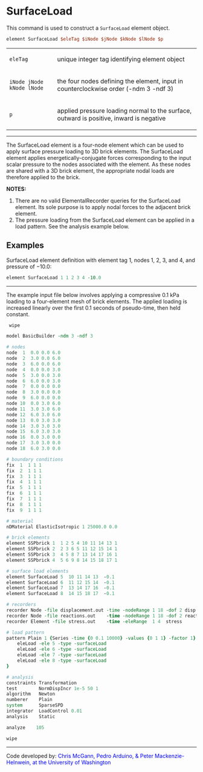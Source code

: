 # SurfaceLoad

This command is used to construct a `SurfaceLoad` element object.

```tcl
element SurfaceLoad $eleTag $iNode $jNode $kNode $lNode $p
```

<table>
<tbody>
<tr class="odd">
<td><code class="parameter-table-variable">eleTag</code></td>
<td><p>unique integer tag identifying element object</p></td>
</tr>
<tr class="even">
<td><p><code class="parameter-table-variable">iNode jNode kNode lNode</code></p></td>
<td><p>the four nodes defining the element, input in counterclockwise
order (-ndm 3 -ndf 3)</p></td>
</tr>
<tr class="odd">
<td><code class="parameter-table-variable">p</code></td>
<td><p>applied pressure loading normal to the surface, outward is
positive, inward is negative</p></td>
</tr>
</tbody>
</table>
<hr />
<p>The SurfaceLoad element is a four-node element which can be used to
apply surface pressure loading to 3D brick elements. The SurfaceLoad
element applies energetically-conjugate forces corresponding to the
input scalar pressure to the nodes associated with the element. As these
nodes are shared with a 3D brick element, the appropriate nodal loads
are therefore applied to the brick.</p>
<p><strong>NOTES:</strong></p>
<ol>
<li>There are no valid ElementalRecorder queries for the SurfaceLoad
element. Its sole purpose is to apply nodal forces to the adjacent brick
element.</li>
<li>The pressure loading from the SurfaceLoad element can be applied in
a load pattern. See the analysis example below.</li>
</ol>

## Examples

SurfaceLoad element definition with element tag $1$, nodes $1$, $2$, $3$, and
$4$, and pressure of $-10.0$:

```tcl
element SurfaceLoad 1 1 2 3 4 -10.0
```

<hr />


The example input file below involves applying a compressive $0.1$ kPa
loading to a four-element mesh of brick elements. The applied loading is
increased linearly over the first $0.1$ seconds of pseudo-time, then held
constant.

```tcl
 wipe

model BasicBuilder -ndm 3 -ndf 3

# nodes
node  1  0.0 0.0 6.0
node  2  3.0 0.0 6.0
node  3  6.0 0.0 6.0
node  4  0.0 0.0 3.0
node  5  3.0 0.0 3.0
node  6  6.0 0.0 3.0
node  7  0.0 0.0 0.0
node  8  3.0 0.0 0.0
node  9  6.0 0.0 0.0
node 10  0.0 3.0 6.0
node 11  3.0 3.0 6.0
node 12  6.0 3.0 6.0
node 13  0.0 3.0 3.0
node 14  3.0 3.0 3.0
node 15  6.0 3.0 3.0
node 16  0.0 3.0 0.0
node 17  3.0 3.0 0.0
node 18  6.0 3.0 0.0

# boundary conditions
fix  1  1 1 1
fix  2  1 1 1
fix  3  1 1 1
fix  4  1 1 1
fix  5  1 1 1
fix  6  1 1 1
fix  7  1 1 1
fix  8  1 1 1
fix  9  1 1 1

# material
nDMaterial ElasticIsotropic 1 25000.0 0.0

# brick elements
element SSPbrick 1  1 2 5 4 10 11 14 13 1
element SSPbrick 2  2 3 6 5 11 12 15 14 1
element SSPbrick 3  4 5 8 7 13 14 17 16 1
element SSPbrick 4  5 6 9 8 14 15 18 17 1

# surface load elements
element SurfaceLoad 5  10 11 14 13  -0.1
element SurfaceLoad 6  11 12 15 14  -0.1
element SurfaceLoad 7  13 14 17 16  -0.1
element SurfaceLoad 8  14 15 18 17  -0.1

# recorders
recorder Node -file displacement.out -time -nodeRange 1 18 -dof 2 disp
recorder Node -file reactions.out    -time -nodeRange 1 18 -dof 2 reaction
recorder Element -file stress.out    -time -eleRange  1 4  stress

# load pattern
pattern Plain 1 {Series -time {0 0.1 10000} -values {0 1 1} -factor 1} {
	eleLoad -ele 5 -type -surfaceLoad
	eleLoad -ele 6 -type -surfaceLoad
	eleLoad -ele 7 -type -surfaceLoad
	eleLoad -ele 8 -type -surfaceLoad
}

# analysis
constraints Transformation
test        NormDispIncr 1e-5 50 1
algorithm   Newton
numberer    Plain
system      SparseSPD
integrator  LoadControl 0.01
analysis    Static

analyze    105

wipe
```

<hr />

Code developed by: <span style="color:blue"> Chris McGann, Pedro Arduino, &amp; Peter Mackenzie-Helnwein, at the University of
Washington </span>

